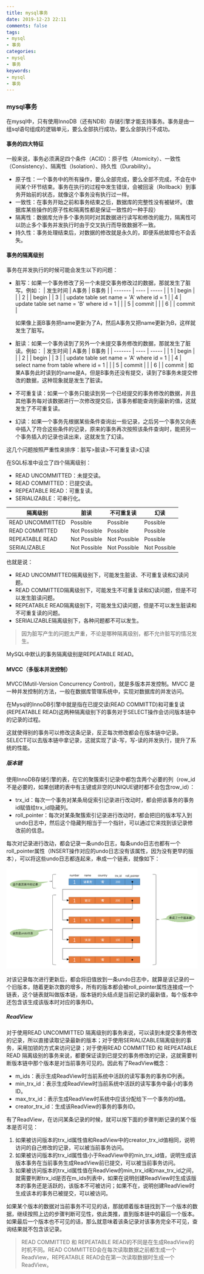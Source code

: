 ```yaml
---
title: mysql事务
date: 2019-12-23 22:11
comments: false
tags: 
- mysql
- 事务
categories: 
- mysql
- 事务
keywords: 
- mysql
- 事务
---
```


### mysql事务

在mysql中，只有使用InnoDB（还有NDB）存储引擎才能支持事务。事务是由一组sql语句组成的逻辑单元，要么全部执行成功，要么全部执行不成功。

#### 事务的四大特征

一般来说，事务必须满足四个条件（ACID）：原子性（Atomicity）、一致性（Consistency）、隔离性（Isolation）、持久性（Durability）。 

- 原子性：一个事务中的所有操作，要么全部完成，要么全部不完成，不会在中间某个环节结束。事务在执行的过程中发生错误，会被回滚（Rollback）到事务开始前的状态，就像这个事务没有执行过一样。
- 一致性：在事务开始之前和事务结束之后，数据库的完整性没有被破坏。（数据库某些操作的原子性和隔离性都是保证一致性的一种手段）
- 隔离性：数据库允许多个事务同时对其数据进行读写和修改的能力，隔离性可以防止多个事务并发执行时由于交叉执行而导致数据不一致。
- 持久性：事务处理结束后，对数据的修改就是永久的，即便系统故障也不会丢失。

#### 事务的隔离级别

事务在并发执行的时候可能会发生以下的问题：

- 脏写：如果一个事务修改了另一个未提交事务修改过的数据，那就发生了脏写。例如：
    | 发生时间 | A事务 | B事务  |
    | ------- | ----  | ----- |
    |    1    | begin |       |
    |    2    |       | begin |
    |    3    |       | update table set name = 'A' where id = 1 |
    |    4    | update table set name = 'B' where id = 1      |  |
    |    5    | commit     |  |
    |    6    |      | commit  |
    
    如果像上面B事务把name更新为了A，然后A事务又把name更新为B，这样就发生了脏写。
- 脏读：如果一个事务读到了另外一个未提交事务修改的数据，那就发生了脏读。例如：
     | 发生时间 | A事务 | B事务  |
     | ------- | ----  | ----- |
     |    1    | begin |       |
     |    2    |       | begin |
     |    3    |       | update table set name = 'A' where id = 1 |
     |    4    | select name from table where id = 1      |  |
     |    5    | commit     |  |
     |    6    |      | commit  |
     如果A事务此时读到的name是A，但是B事务还没有提交，读到了B事务未提交修改的数据，这种现象就是发生了脏读。
- 不可重复读：如果一个事务只能读到另一个已经提交的事务修改的数据，并且其他事务每对该数据进行一次修改提交后，该事务都能查询到最新的值，这就发生了不可重复读。
- 幻读：如果一个事务先根据某些条件查询出一些记录，之后另一个事务又向表中插入了符合这些条件的记录，原来的事务再次按照该条件查询时，能把另一个事务插入的记录也读出来，这就发生了幻读。

这几个问题按照严重性来排序：脏写>脏读>不可重复读>幻读

在SQL标准中设立了四个隔离级别：
- READ UNCOMMITTED：未提交读。
- READ COMMITTED：已提交读。
- REPEATABLE READ：可重复读。
- SERIALIZABLE：可串行化。

|  隔离级别  |  脏读  |  不可重复读  |  幻读  |
|  -------  |  ----  |  --------  |  ----  |
| READ UNCOMMITTED | Possible | Possible | Possible |
| READ COMMITTED | Not Possible | Possible | Possible |
| REPEATABLE READ | Not Possible | Not Possible | Possible |
| SERIALIZABLE | Not Possible | Not Possible | Not Possible |

也就是说：

- READ UNCOMMITTED隔离级别下，可能发生脏读、不可重复读和幻读问题。
- READ COMMITTED隔离级别下，可能发生不可重复读和幻读问题，但是不可以发生脏读问题。
- REPEATABLE READ隔离级别下，可能发生幻读问题，但是不可以发生脏读和不可重复读的问题。
- SERIALIZABLE隔离级别下，各种问题都不可以发生。

> 因为脏写产生的问题太严重，不论是哪种隔离级别，都不允许脏写的情况发生。

MySQL中默认的事务隔离级别是REPEATABLE READ。

#### MVCC（多版本并发控制）

MVCC(Mutil-Version Concurrency Control)，就是多版本并发控制。MVCC 是一种并发控制的方法，一般在数据库管理系统中，实现对数据库的并发访问。

在Mysql的InnoDB引擎中就是指在已提交读(READ COMMITTD)和可重复读(REPEATABLE READ)这两种隔离级别下的事务对于SELECT操作会访问版本链中的记录的过程。

这就使得别的事务可以修改这条记录，反正每次修改都会在版本链中记录。SELECT可以去版本链中拿记录，这就实现了读-写，写-读的并发执行，提升了系统的性能。

##### 版本链

使用InnoDB存储引擎的表，在它的聚簇索引记录中都包含两个必要的列（row_id不是必要的，如果创建的表中有主键或非空的UNIQUE键时都不会包含row_id）：

- trx_id：每次一个事务对某条局促索引记录进行改动时，都会把该事务的事务id赋值给trx_id隐藏列。
- roll_pointer：每次对某条聚簇索引记录进行改动时，都会把旧的版本写入到undo日志中，然后这个隐藏列相当于一个指针，可以通过它来找到该记录修改前的信息。

每次对记录进行改动，都会记录一条undo日志，每条undo日志也都有一个roll_pointer属性（INSERT操作对应的undo日志没有该属性，因为没有更早的版本），可以将这些undo日志都连起来，串成一个链表，就像如下：

![版本链](../../../uploads/mysql/transaction/transaction1.jpg)

对该记录每次进行更新后，都会将旧值放到一条undo日志中，就算是该记录的一个旧版本，随着更新次数的增多，所有的版本都会被roll_pointer属性连接成一个链表，这个链表就叫做版本链，版本链的头结点是当前记录的最新值，每个版本中还包含该生成该版本时对应的事务ID。

##### ReadView

对于使用READ UNCOMMITTED 隔离级别的事务来说，可以读到未提交事务修改的记录，所以直接读取记录最新的版本；对于使用SERIALIZABLE隔离级别的事务，采用加锁的方式来访问记录；对于使用READ COMMITTED 和 REPEATABLE READ 隔离级别的事务来说，都要保证读到已提交的事务修改的记录，这就需要判断版本链中那个版本是对当前事务可见的。因此有了ReadView概念：

- m_ids：表示生成ReadView时当前系统中活跃的读写事务的事务ID列表。
- min_trx_id：表示生成ReadView时当前系统中活跃的读写事务中最小的事务ID。
- max_trx_id：表示生成ReadView时系统中应该分配给下一个事务的id值。
- creator_trx_id：生成该ReadView的事务的事务ID。


有了ReadView，在访问某条记录的时候，就可以按下面的步骤判断记录的某个版本是否可见：

1. 如果被访问版本的trx_id属性值和ReadView中的creator_trx_id值相同，说明访问的自己修改的记录，可以被当前事务访问。
2. 如果被访问版本的trx_id属性值小于ReadView中的min_trx_id值，说明生成该版本事务在当前事务生成ReadView前已提交，可以被当前事务访问。
3. 如果被访问版本的trx_id属性值在ReadView的min_trx_id和max_trx_id之间，就需要判断trx_id是否在m_ids列表中，如果在说明创建ReadView时生成该版本的事务还是活跃的，该版本不可被访问；如果不在，说明创建ReadView时生成该本的事务已被提交，可以被访问。

如果某个版本的数据对当前事务不可见的话，那就顺着版本链找到下一个版本的数据，继续按照上边的步骤判断可见性，依此类推，直到版本链中的最后一个版本。如果最后一个版本也不可见的话，那么就意味着该条记录对该事务完全不可见，查询结果就不包含该记录。

>  READ COMMITTED 和 REPEATABLE READ的不同是在生成ReadView的时机不同。READ COMMITTED会在每次读取数据之前都生成一个ReadView，REPEATABLE READ会在第一次读取数据时生成一个ReadView。






















